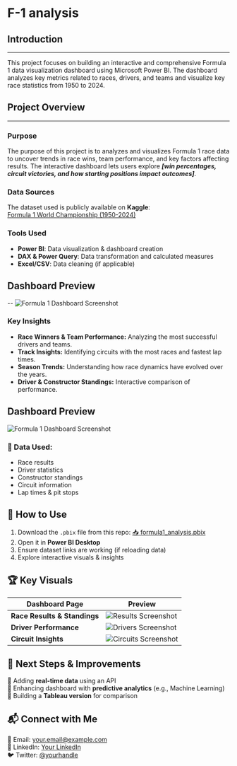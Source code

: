 # F-1 analysis

## Introduction
---

This project focuses on building an interactive and comprehensive Formula 1 data visualization dashboard using Microsoft Power BI. The dashboard analyzes key metrics related to races, drivers, and teams and visualize key race statistics from 1950 to 2024.

## Project Overview
---

### Purpose

The purpose of this project is to analyzes and visualizes Formula 1 race data to uncover trends in race wins, team performance, and key factors affecting results. The interactive dashboard lets users explore ***[win percentages, circuit victories, and how starting positions impact outcomes]***.

### Data Sources

The dataset used is publicly available on **Kaggle**:  
[Formula 1 World Championship (1950-2024)](https://www.kaggle.com/datasets/rohanrao/formula-1-world-championship-1950-2020)

### Tools Used
- **Power BI**: Data visualization & dashboard creation
- **DAX & Power Query**: Data transformation and calculated measures
- **Excel/CSV**: Data cleaning (if applicable)


## Dashboard Preview
--
![Formula 1 Dashboard Screenshot](visuals/f1_dashboard_preview.png)



### Key Insights
- **Race Winners & Team Performance:** Analyzing the most successful drivers and teams.
- **Track Insights:** Identifying circuits with the most races and fastest lap times.
- **Season Trends:** Understanding how race dynamics have evolved over the years.
- **Driver & Constructor Standings:** Interactive comparison of performance.


## Dashboard Preview
![Formula 1 Dashboard Screenshot](visuals/f1_dashboard_preview.png)


### 🔢 Data Used:
- Race results
- Driver statistics
- Constructor standings
- Circuit information
- Lap times & pit stops


## 📌 How to Use
1. Download the `.pbix` file from this repo: [📥 formula1_analysis.pbix](pbix/formula1_analysis.pbix)
2. Open it in **Power BI Desktop**
3. Ensure dataset links are working (if reloading data)
4. Explore interactive visuals & insights

## 🏆 Key Visuals
| Dashboard Page | Preview |
|---------------|---------|
| **Race Results & Standings** | ![Results Screenshot](visuals/f1_results.png) |
| **Driver Performance** | ![Drivers Screenshot](visuals/f1_drivers.png) |
| **Circuit Insights** | ![Circuits Screenshot](visuals/f1_circuits.png) |

## 📢 Next Steps & Improvements
🔹 Adding **real-time data** using an API  
🔹 Enhancing dashboard with **predictive analytics** (e.g., Machine Learning)  
🔹 Building a **Tableau version** for comparison  

## 📬 Connect with Me
📧 Email: your.email@example.com  
💼 LinkedIn: [Your LinkedIn](https://linkedin.com/in/yourprofile)  
🐦 Twitter: [@yourhandle](https://twitter.com/yourhandle)
